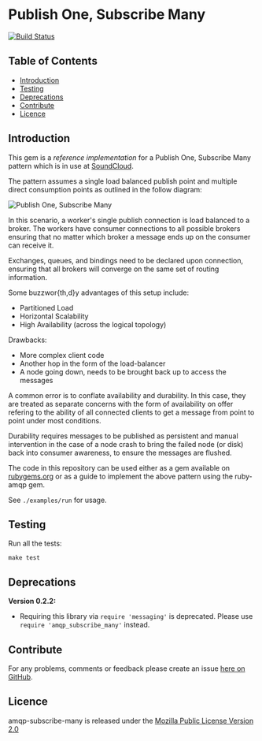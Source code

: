 Publish One, Subscribe Many
===========

[![Build Status](https://secure.travis-ci.org/brendanhay/amqp-subscribe-many.png)](http://travis-ci.org/brendanhay/amqp-subscribe-many)


Table of Contents
-----------------

* [Introduction](#introduction)
* [Testing](#test)
* [Deprecations](#deprecations)
* [Contribute](#contribute)
* [Licence](#licence)


<a name="introduction" />

Introduction
------------

This gem is a _reference implementation_ for a Publish One, Subscribe Many pattern which is in use at [SoundCloud](http://soundcloud.com).

The pattern assumes a single load balanced publish point and multiple direct consumption points as outlined in the follow diagram:

![Publish One, Subscribe Many](https://raw.github.com/brendanhay/amqp-subscribe-many/master/img/amqp-subscribe-many.png)

In this scenario, a worker's single publish connection is load balanced to a broker. The workers have consumer connections to all possible brokers ensuring
that no matter which broker a message ends up on the consumer can receive it.

Exchanges, queues, and bindings need to be declared upon connection, ensuring that all brokers will converge on the same set of routing information.

Some buzzwor{th,d}y advantages of this setup include:

* Partitioned Load
* Horizontal Scalability
* High Availability (across the logical topology)

Drawbacks:

* More complex client code
* Another hop in the form of the load-balancer
* A node going down, needs to be brought back up to access the messages

A common error is to conflate availability and durability. In this case, they are treated as separate concerns with the form of availability on offer refering to the ability of all connected clients to get a message from point to point under most conditions.

Durability requires messages to be published as persistent and manual intervention in the case of a node crash to bring the failed node (or disk) back into consumer awareness, to ensure the messages are flushed.

The code in this repository can be used either as a gem available on [rubygems.org](rubygems.org/gems/amqp-subscribe-many) or as a guide to implement the above pattern using the ruby-amqp gem.

See `./examples/run` for usage.


<a name="test" />

Testing
-------

Run all the tests:

```shell
make test
```


<a name="deprecations" />

Deprecations
------------

**Version 0.2.2:**

* Requiring this library via `require 'messaging'` is deprecated. Please use `require 'amqp_subscribe_many'` instead.



<a name="contribute" />

Contribute
----------

For any problems, comments or feedback please create an issue [here on GitHub](github.com/brendanhay/amqp-subscribe-many/issues).


<a name="licence" />

Licence
-------

amqp-subscribe-many is released under the [Mozilla Public License Version 2.0](http://www.mozilla.org/MPL/)
